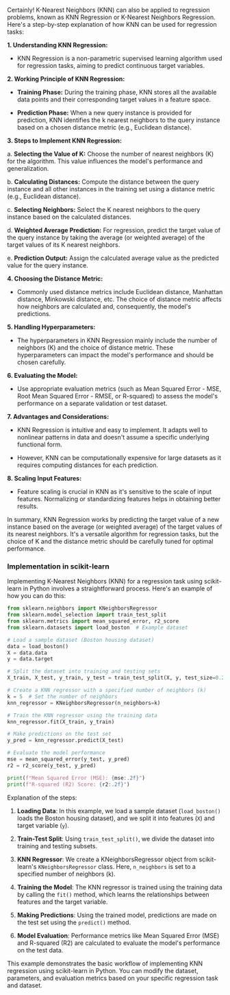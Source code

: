 Certainly! K-Nearest Neighbors (KNN) can also be applied to regression problems, known as KNN Regression or K-Nearest Neighbors Regression. Here's a step-by-step explanation of how KNN can be used for regression tasks:

**1. Understanding KNN Regression:**

- KNN Regression is a non-parametric supervised learning algorithm used for regression tasks, aiming to predict continuous target variables.

**2. Working Principle of KNN Regression:**

- **Training Phase:** During the training phase, KNN stores all the available data points and their corresponding target values in a feature space.

- **Prediction Phase:** When a new query instance is provided for prediction, KNN identifies the k nearest neighbors to the query instance based on a chosen distance metric (e.g., Euclidean distance).

**3. Steps to Implement KNN Regression:**

   a. **Selecting the Value of K:** Choose the number of nearest neighbors (K) for the algorithm. This value influences the model's performance and generalization.
   
   b. **Calculating Distances:** Compute the distance between the query instance and all other instances in the training set using a distance metric (e.g., Euclidean distance).
   
   c. **Selecting Neighbors:** Select the K nearest neighbors to the query instance based on the calculated distances.
   
   d. **Weighted Average Prediction:** For regression, predict the target value of the query instance by taking the average (or weighted average) of the target values of its K nearest neighbors.
   
   e. **Prediction Output:** Assign the calculated average value as the predicted value for the query instance.

**4. Choosing the Distance Metric:**

- Commonly used distance metrics include Euclidean distance, Manhattan distance, Minkowski distance, etc. The choice of distance metric affects how neighbors are calculated and, consequently, the model's predictions.

**5. Handling Hyperparameters:**

- The hyperparameters in KNN Regression mainly include the number of neighbors (K) and the choice of distance metric. These hyperparameters can impact the model's performance and should be chosen carefully.

**6. Evaluating the Model:**

- Use appropriate evaluation metrics (such as Mean Squared Error - MSE, Root Mean Squared Error - RMSE, or R-squared) to assess the model's performance on a separate validation or test dataset.

**7. Advantages and Considerations:**

- KNN Regression is intuitive and easy to implement. It adapts well to nonlinear patterns in data and doesn't assume a specific underlying functional form.

- However, KNN can be computationally expensive for large datasets as it requires computing distances for each prediction.

**8. Scaling Input Features:**

- Feature scaling is crucial in KNN as it's sensitive to the scale of input features. Normalizing or standardizing features helps in obtaining better results.

In summary, KNN Regression works by predicting the target value of a new instance based on the average (or weighted average) of the target values of its nearest neighbors. It's a versatile algorithm for regression tasks, but the choice of K and the distance metric should be carefully tuned for optimal performance.

### Implementation in scikit-learn
Implementing K-Nearest Neighbors (KNN) for a regression task using scikit-learn in Python involves a straightforward process. Here's an example of how you can do this:

```python
from sklearn.neighbors import KNeighborsRegressor
from sklearn.model_selection import train_test_split
from sklearn.metrics import mean_squared_error, r2_score
from sklearn.datasets import load_boston  # Example dataset

# Load a sample dataset (Boston housing dataset)
data = load_boston()
X = data.data
y = data.target

# Split the dataset into training and testing sets
X_train, X_test, y_train, y_test = train_test_split(X, y, test_size=0.2, random_state=42)

# Create a KNN regressor with a specified number of neighbors (k)
k = 5  # Set the number of neighbors
knn_regressor = KNeighborsRegressor(n_neighbors=k)

# Train the KNN regressor using the training data
knn_regressor.fit(X_train, y_train)

# Make predictions on the test set
y_pred = knn_regressor.predict(X_test)

# Evaluate the model performance
mse = mean_squared_error(y_test, y_pred)
r2 = r2_score(y_test, y_pred)

print(f"Mean Squared Error (MSE): {mse:.2f}")
print(f"R-squared (R2) Score: {r2:.2f}")
```

Explanation of the steps:

1. **Loading Data**: In this example, we load a sample dataset (`load_boston()` loads the Boston housing dataset), and we split it into features (`X`) and target variable (`y`).

2. **Train-Test Split**: Using `train_test_split()`, we divide the dataset into training and testing subsets.

3. **KNN Regressor**: We create a KNeighborsRegressor object from scikit-learn's `KNeighborsRegressor` class. Here, `n_neighbors` is set to a specified number of neighbors (k).

4. **Training the Model**: The KNN regressor is trained using the training data by calling the `fit()` method, which learns the relationships between features and the target variable.

5. **Making Predictions**: Using the trained model, predictions are made on the test set using the `predict()` method.

6. **Model Evaluation**: Performance metrics like Mean Squared Error (MSE) and R-squared (R2) are calculated to evaluate the model's performance on the test data.

This example demonstrates the basic workflow of implementing KNN regression using scikit-learn in Python. You can modify the dataset, parameters, and evaluation metrics based on your specific regression task and dataset.